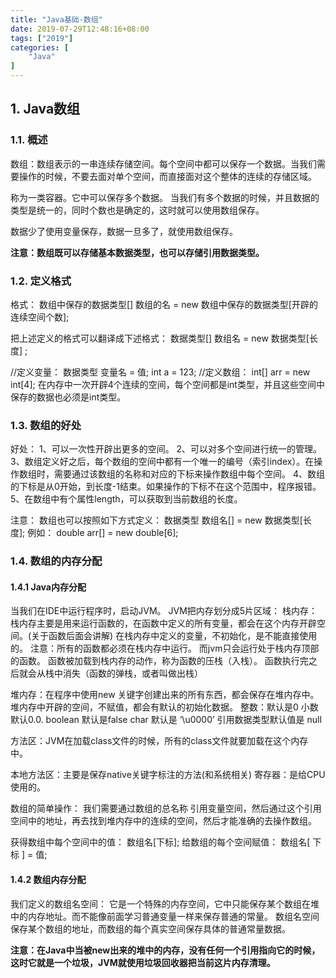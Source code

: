```yaml
---
title: "Java基础-数组"
date: 2019-07-29T12:48:16+08:00
tags: ["2019"]
categories: [
    "Java"
]
---
```


## 1. Java数组

### 1.1. 概述
数组：数组表示的一串连续存储空间。每个空间中都可以保存一个数据。当我们需要操作的时候，不要去面对单个空间，而直接面对这个整体的连续的存储区域。

称为一类容器。它中可以保存多个数据。
当我们有多个数据的时候，并且数据的类型是统一的，同时个数也是确定的，这时就可以使用数组保存。

数据少了使用变量保存，数据一旦多了，就使用数组保存。


**注意：数组既可以存储基本数据类型，也可以存储引用数据类型。**
 


### 1.2. 定义格式
格式：
数组中保存的数据类型[] 数组的名 = new 数组中保存的数据类型[开辟的连续空间个数];

把上述定义的格式可以翻译成下述格式：
数据类型[] 数组名 = new 数据类型[长度] ;

//定义变量：
数据类型  变量名 = 值;
int a = 123;
//定义数组：
int[] arr = new int[4];  在内存中一次开辟4个连续的空间，每个空间都是int类型，并且这些空间中保存的数据也必须是int类型。


### 1.3. 数组的好处
好处：
1、可以一次性开辟出更多的空间。
2、可以对多个空间进行统一的管理。
3、数组定义好之后，每个数组的空间中都有一个唯一的编号（索引index）。在操作数组时，需要通过该数组的名称和对应的下标来操作数组中每个空间。
4、数组的下标是从0开始，到长度-1结束。如果操作的下标不在这个范围中，程序报错。
5、在数组中有个属性length，可以获取到当前数组的长度。

注意：
数组也可以按照如下方式定义：
数据类型 数组名[] = new 数据类型[长度];
例如： double arr[] = new double[6];


### 1.4. 数组的内存分配

#### 1.4.1 Java内存分配
当我们在IDE中运行程序时，启动JVM。
JVM把内存划分成5片区域：
栈内存：栈内存主要是用来运行函数的，在函数中定义的所有变量，都会在这个内存开辟空间。(关于函数后面会讲解)
在栈内存中定义的变量，不初始化，是不能直接使用的。
注意：所有的函数都必须在栈内存中运行。
而jvm只会运行处于栈内存顶部的函数。
函数被加载到栈内存的动作，称为函数的压栈（入栈）。
函数执行完之后就会从栈中消失（函数的弹栈，或者叫做出栈）

堆内存：在程序中使用new 关键字创建出来的所有东西，都会保存在堆内存中。
堆内存中开辟的空间，不赋值，都会有默认的初始化数据。
整数：默认是0
小数 默认0.0.
boolean 默认是false
char 默认是 ‘\u0000’
引用数据类型默认值是 null

方法区：JVM在加载class文件的时候，所有的class文件就要加载在这个内存中。

本地方法区：主要是保存native关键字标注的方法(和系统相关)
寄存器：是给CPU使用的。

数组的简单操作：
我们需要通过数组的总名称 引用变量空间，然后通过这个引用空间中的地址，再去找到堆内存中的连续的空间，然后才能准确的去操作数组。

获得数组中每个空间中的值：
数组名[下标]; 
给数组的每个空间赋值：
数组名[ 下标 ] = 值;


#### 1.4.2 数组内存分配
我们定义的数组名空间：
它是一个特殊的内存空间，它中只能保存某个数组在堆中的内存地址。而不能像前面学习普通变量一样来保存普通的常量。
数组名空间保存某个数组的地址，而数组的每个真实空间保存具体的普通常量数据。

**注意：在Java中当被new出来的堆中的内存，没有任何一个引用指向它的时候，这时它就是一个垃圾，JVM就使用垃圾回收器把当前这片内存清理。**


